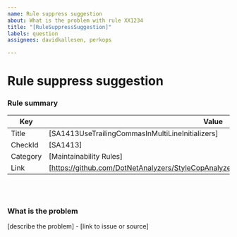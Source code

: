 ```yaml
---
name: Rule suppress suggestion
about: What is the problem with rule XX1234
title: "[RuleSuppressSuggestion]"
labels: question
assignees: davidkallesen, perkops

---
```


# Rule suppress suggestion

### Rule summary
| Key         | Value |
| ----------- |------------------------------------------------|
| Title       | [SA1413UseTrailingCommasInMultiLineInitializers] |
| CheckId     | [SA1413] |
| Category    | [Maintainability Rules] |
| Link        | [https://github.com/DotNetAnalyzers/StyleCopAnalyzers/blob/master/documentation/SA1413.md] |

<br />
<br />

### What is the problem
[describe the problem] - [link to issue or source]
